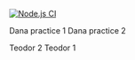 [![Node.js CI](https://github.com/benteodor/Group-work_recap/actions/workflows/ci.yml/badge.svg)](https://github.com/benteodor/Group-work_recap/actions/workflows/ci.yml)


Dana practice 1
Dana practice 2


Teodor 2
Teodor 1


